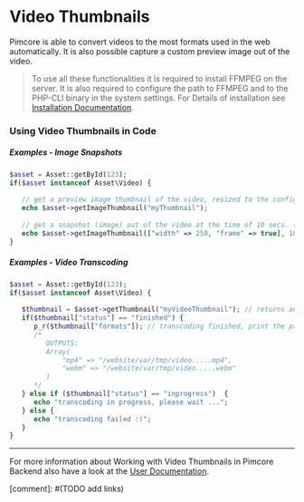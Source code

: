 # Video Thumbnails
Pimcore is able to convert videos to the most formats used in the web automatically. It is also possible capture a 
custom preview image out of the video.

> To use all these functionalities it is required to install FFMPEG on the server. It is also required to configure the 
> path to FFMPEG and to the PHP-CLI binary in the system settings. For Details of installation 
> see [Installation Documentation](../../13_Installation_and_Upgrade/03_System_Setup_and_Hosting/06_Additional_Tools_Installation.md).


### Using Video Thumbnails in Code

##### Examples - Image Snapshots
```php
$asset = Asset::getById(123);
if($asset instanceof Asset\Video) {
 
   // get a preview image thumbnail of the video, resized to the configuration of "myThumbnail"
   echo $asset->getImageThumbnail("myThumbnail");
 
   // get a snapshot (image) out of the video at the time of 10 secs. (see second parameter) using a dynamic image thumbnail configuration
   echo $asset->getImageThumbnail(["width" => 250, "frame" => true], 10);
}
```

##### Examples - Video Transcoding
```php 
$asset = Asset::getById(123);
if($asset instanceof Asset\Video) {
 
   $thumbnail = $asset->getThumbnail("myVideoThumbnail"); // returns an array
   if($thumbnail["status"] == "finished") {
      p_r($thumbnail["formats"]); // transcoding finished, print the paths to the different formats
      /*
         OUTPUTS:
         Array(
             "mp4" => "/website/var/tmp/video.....mp4",
             "webm" => "/website/var/tmp/video.....webm"
         )
      */
   } else if ($thumbnail["status"] == "inprogress")  {
      echo "transcoding in progress, please wait ...";
   } else {
      echo "transcoding failed :(";
   }
}
```

--- 
For more information about Working with Video Thumbnails in Pimcore Backend also have a look at the [User Documentation]().

[comment]: #(TODO add links)
